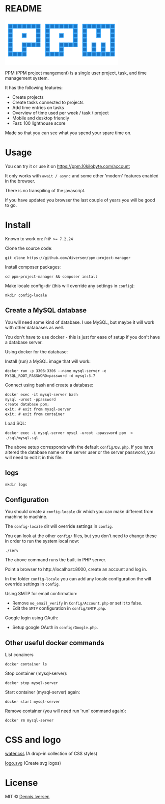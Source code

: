 # README

![logo.svg](App/templates/assets/logo.svg)

PPM (PPM project mangement) is a single user project, task, and time management system. 

It has the following features:

- Create projects
- Create tasks connected to projects
- Add time entries on tasks
- Overview of time used per week / task / project
- Mobile and desktop friendly
- Fast: 100 lighthouse score

Made so that you can see what you spend your spare time on. 

# Usage

You can try it or use it on https://ppm.10kilobyte.com/account

It only works with `await / async` and some other 'modern' features enabled in the browser. 

There is no transpiling of the javascript. 

If you have updated you browser the last couple of years you will be good to go. 

# Install

Known to work on:  `PHP >= 7.2.24`

Clone the source code: 

    git clone https://github.com/diversen/ppm-project-manager

Install composer packages:

    cd ppm-project-manager && composer install

Make locale config-dir (this will override any settings in `config`):

    mkdir config-locale

## Create a MySQL database

You will need some kind of database. I use MySQL, but maybe it will work with other databases as well. 

You don't have to use docker - this is just for ease of setup if you don't have a database server. 

Using docker for the database:

Install (run) a MySQL image that will work:

    docker run -p 3306:3306 --name mysql-server -e MYSQL_ROOT_PASSWORD=password -d mysql:5.7

Connect using bash and create a database:

    docker exec -it mysql-server bash
    mysql -uroot -ppassword
    create database ppm;
    exit; # exit from mysql-server 
    exit; # exit from container

Load SQL:

    docker exec -i mysql-server mysql -uroot -ppassword ppm  < ./sql/mysql.sql 

The above setup corresponds with the default `config/DB.php`. If you have altered the database name or the server user or the server password, you will need to edit it in this file. 

## logs

    mkdir logs


## Configuration

You should create a `config-locale` dir which you can make different from machine to machine. 

The `config-locale` dir will override settings in `config`.  

You can look at the other `config/` files, but you don't need to change these in order to run the system local now: 

    ./serv

The above command runs the built-in PHP server. 

Point a browser to http://localhost:8000, create an account and log in.

In the folder `config-locale` you can add any locale configuration the will override settings in `config`. 

Using SMTP for email confirmation:

* Remove `no_email_verify` in `Config/Account.php` or set it to false. 
* Edit the `SMTP` configuration in `config/SMTP.php`. 

Google login using OAuth:

* Setup google OAuth in `config/Google.php`.

## Other useful docker commands

List conainers 

    docker container ls

Stop container (mysql-server):

    docker stop mysql-server

Start container (mysql-server) again:

    docker start mysql-server

Remove container (you will need run 'run' command again):

    docker rm mysql-server

# CSS and logo

[water.css](https://watercss.kognise.dev/) (A drop-in collection of CSS styles)

[logo.svg](https://github.com/bubkoo/logo.svg) (Create svg logos)

# License

MIT © [Dennis Iversen](https://github.com/diversen)
